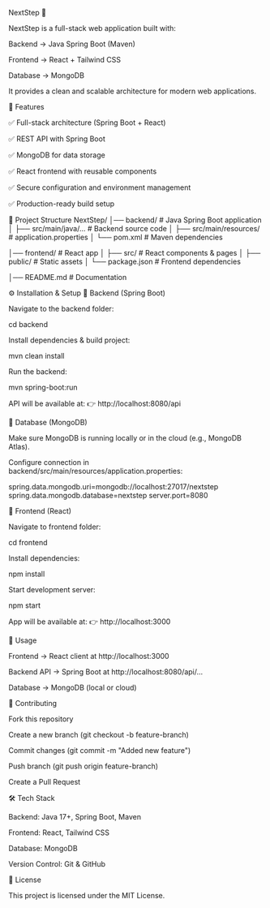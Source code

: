 NextStep 🚀

NextStep is a full-stack web application built with:

Backend → Java Spring Boot (Maven)

Frontend → React + Tailwind CSS

Database → MongoDB

It provides a clean and scalable architecture for modern web applications.

📌 Features

✅ Full-stack architecture (Spring Boot + React)

✅ REST API with Spring Boot

✅ MongoDB for data storage

✅ React frontend with reusable components

✅ Secure configuration and environment management

✅ Production-ready build setup

📂 Project Structure
NextStep/
│── backend/                 # Java Spring Boot application
│   ├── src/main/java/...    # Backend source code
│   ├── src/main/resources/  # application.properties
│   └── pom.xml              # Maven dependencies

│── frontend/                # React app
│   ├── src/                 # React components & pages
│   ├── public/              # Static assets
│   └── package.json         # Frontend dependencies

│── README.md                # Documentation

⚙️ Installation & Setup
🔹 Backend (Spring Boot)

Navigate to the backend folder:

cd backend


Install dependencies & build project:

mvn clean install


Run the backend:

mvn spring-boot:run


API will be available at:
👉 http://localhost:8080/api

🔹 Database (MongoDB)

Make sure MongoDB is running locally or in the cloud (e.g., MongoDB Atlas).

Configure connection in backend/src/main/resources/application.properties:

spring.data.mongodb.uri=mongodb://localhost:27017/nextstep
spring.data.mongodb.database=nextstep
server.port=8080

🔹 Frontend (React)

Navigate to frontend folder:

cd frontend


Install dependencies:

npm install


Start development server:

npm start


App will be available at:
👉 http://localhost:3000

📖 Usage

Frontend → React client at http://localhost:3000

Backend API → Spring Boot at http://localhost:8080/api/...

Database → MongoDB (local or cloud)

🤝 Contributing

Fork this repository

Create a new branch (git checkout -b feature-branch)

Commit changes (git commit -m "Added new feature")

Push branch (git push origin feature-branch)

Create a Pull Request

🛠️ Tech Stack

Backend: Java 17+, Spring Boot, Maven

Frontend: React, Tailwind CSS

Database: MongoDB

Version Control: Git & GitHub

📜 License

This project is licensed under the MIT License.
